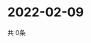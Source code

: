 # 2022-02-09
  共 0条

  <!-- BEGIN -->
  <!-- 最后更新时间Wed Feb 09 2022 13:10:00 GMT+0000 (Coordinated Universal Time) -->
  
  <!-- END -->
  
  